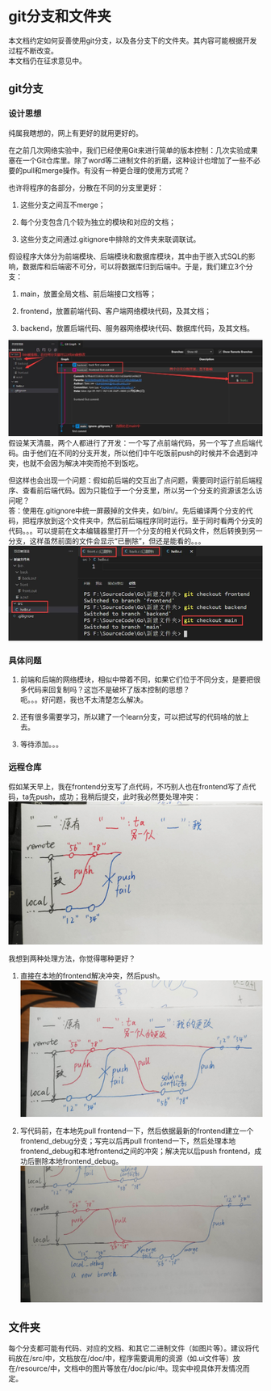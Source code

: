 # git分支和文件夹

本文档约定如何妥善使用git分支，以及各分支下的文件夹。其内容可能根据开发过程不断改变。  
本文档仍在征求意见中。  

## git分支

### 设计思想

纯属我瞎想的，网上有更好的就用更好的。  

在之前几次网络实验中，我们已经使用Git来进行简单的版本控制：几次实验成果塞在一个Git仓库里。除了word等二进制文件的折磨，这种设计也增加了一些不必要的pull和merge操作。有没有一种更合理的使用方式呢？  

也许将程序的各部分，分散在不同的分支里更好：  

1. 这些分支之间互不merge；  

2. 每个分支包含几个较为独立的模块和对应的文档；  

3. 这些分支之间通过.gitignore中排除的文件夹来联调联试。  

假设程序大体分为前端模块、后端模块和数据库模块，其中由于嵌入式SQL的影响，数据库和后端密不可分，可以将数据库归到后端中。于是，我们建立3个分支：  

1. main，放置全局文档、前后端接口文档等；  

2. frontend，放置前端代码、客户端网络模块代码，及其文档；  

3. backend，放置后端代码、服务器网络模块代码、数据库代码，及其文档。  

![一个用作示例的git库](./pic/branch.jpg)  
假设某天清晨，两个人都进行了开发：一个写了点前端代码，另一个写了点后端代码。由于他们在不同的分支开发，所以他们中午吃饭前push的时候并不会遇到冲突，也就不会因为解决冲突而抢不到饭吃。  

但这样也会出现一个问题：假如前后端的交互出了点问题，需要同时运行前后端程序、查看前后端代码。因为只能位于一个分支里，所以另一个分支的资源该怎么访问呢？  
答：使用在.gitignore中统一屏蔽掉的文件夹，如/bin/。先后编译两个分支的代码，把程序放到这个文件夹中，然后前后端程序同时运行。至于同时看两个分支的代码。。。可以提前在文本编辑器里打开一个分支的相关代码文件，然后转换到另一分支，这样虽然前面的文件会显示“已删除”，但还是能看的。。。  
![看别的branch代码](./pic/browse_other_branch.jpg)

### 具体问题

1. 前端和后端的网络模块，相似中带着不同，如果它们位于不同分支，是要把很多代码来回复制吗？这岂不是破坏了版本控制的思想？  
呃。。。好问题，我也不太清楚怎么解决。  

2. 还有很多需要学习，所以建了一个learn分支，可以把试写的代码啥的放上去。

3. 等待添加。。。

### 远程仓库

假如某天早上，我在frontend分支写了点代码，不巧别人也在frontend写了点代码，ta先push，成功；我稍后提交，此时我必然要处理冲突：  
![冲突](./pic/conflict.jpg)

我想到两种处理方法，你觉得哪种更好？  

1. 直接在本地的frontend解决冲突，然后push。  
![解决冲突1](./pic/solving_conflict_1.jpg)

2. 写代码前，在本地先pull frontend一下，然后依据最新的frontend建立一个frontend_debug分支；写完以后再pull frontend一下，然后处理本地frontend_debug和本地frontend之间的冲突；解决完以后push frontend，成功后删除本地frontend_debug。  
![解决冲突2](./pic/solving_conflict_2.jpg)

## 文件夹

每个分支都可能有代码、对应的文档、和其它二进制文件（如图片等）。建议将代码放在/src/中，文档放在/doc/中，程序需要调用的资源（如.ui文件等）放在/resource/中，文档中的图片等放在/doc/pic/中。现实中视具体开发情况而定。

